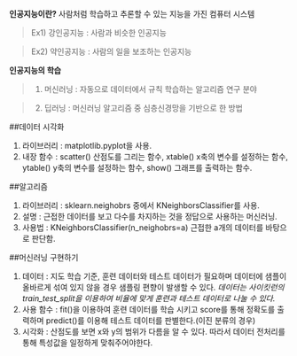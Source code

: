 **인공지능이란?**
사람처럼 학습하고 추론할 수 있는 지능을 가진 컴퓨터 시스템

>Ex1) 강인공지능 : 사람과 비슷한 인공지능

>Ex2) 약인공지능 : 사람의 일을 보조하는 인공지능

**인공지능의 학습**
>1. 머신러닝 : 자동으로 데이터에서 규칙 학습하는 알고리즘 연구 분야

>2. 딥러닝 : 머신러닝 알고리즘 중 심층신경망을 기반으로 한 방법

##데이터 시각화
1. 라이브러리 : matplotlib.pyplot을 사용.
2. 내장 함수 : scatter() 산점도를 그리는 함수, xtable() x축의 변수를 설정하는 함수, ytable() y축의 변수를 설정하는 함수, show() 그래프를 출력하는 함수.

##알고리즘
1. 라이브러리 : sklearn.neighobrs 중에서 KNeighborsClassifier를 사용.
2. 설명 : 근접한 데이터를 보고 다수를 차지하는 것을 정답으로 사용하는 머신러닝.
3. 사용법 : KNeighborsClassifier(n_neighobrs=a) 근접한 a개의 데이터를 바탕으로 판단함.

##머신러닝 구현하기
1. 데이터 : 지도 학습 기준, 훈련 데이터와 테스트 데이터가 필요하며 데이터에 샘플이 올바르게 섞여 있지 않을 경우 샘플링 편향이 발생할 수 있다. *데이터는 사이킷런의 train_test_split을 이용하여 비율에 맞게 훈련과 테스트 데이터로 나눌 수 있다.*
2. 사용 함수 : fit()을 이용하여 훈련 데이터를 학습 시키고 score를 통해 정확도를 출력하며 predict()를 이용해 테스트 데이터를 판별한다.(이진 분류의 경우)
3. 시각화 : 산점도를 보면 x와 y의 범위가 다름을 알 수 있다. 따라서 데이터 전처리를 통해 특성값을 일정하게 맞춰주어야한다. 

